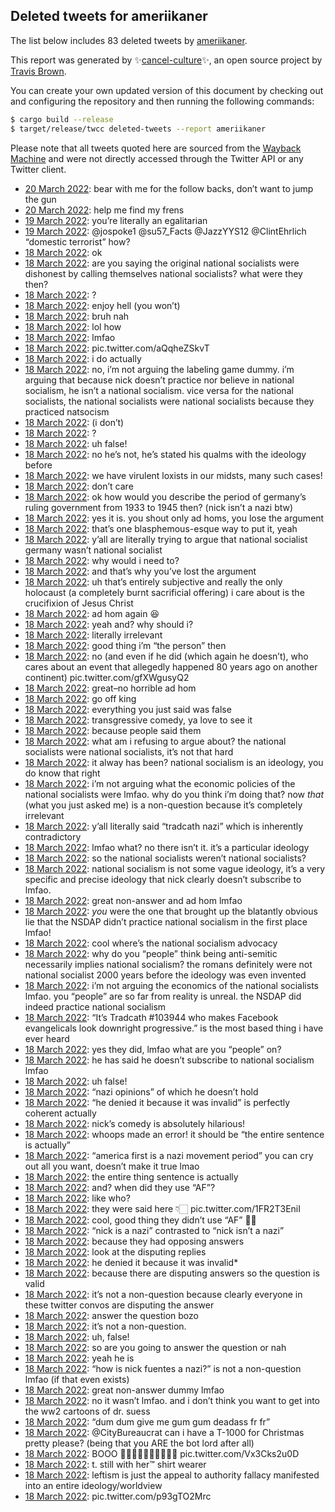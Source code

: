 ## Deleted tweets for ameriikaner

The list below includes 83 deleted tweets by
[ameriikaner](https://twitter.com/ameriikaner).



This report was generated by ✨[cancel-culture](https://github.com/travisbrown/cancel-culture)✨,
an open source project by [Travis Brown](https://twitter.com/travisbrown).

You can create your own updated version of this document by checking out and configuring the
repository and then running the following commands:

```bash
$ cargo build --release
$ target/release/twcc deleted-tweets --report ameriikaner
```

Please note that all tweets quoted here are sourced from the
[Wayback Machine](https://web.archive.org) and were not directly accessed through the Twitter API or
any Twitter client.

* [20 March 2022](https://web.archive.org/web/20220320011019/https://twitter.com/ameriikaner/status/1505350993852178435): bear with me for the follow backs, don’t want to jump the gun <!--1505350993852178435-->
* [20 March 2022](https://web.archive.org/web/20220320010348/https://twitter.com/ameriikaner/status/1505347253552422916): help me find my frens <!--1505347253552422916-->
* [19 March 2022](https://web.archive.org/web/20220319061435/https://twitter.com/ameriikaner/status/1505057576907866115): you’re literally an egalitarian <!--1505057576907866115-->
* [19 March 2022](https://web.archive.org/web/20220319024044/https://twitter.com/ameriikaner/status/1505011360102596610): @jospoke1 @su57_Facts @JazzYYS12 @ClintEhrlich “domestic terrorist” how? <!--1505011360102596610-->
* [18 March 2022](https://web.archive.org/web/20220318213014/https://twitter.com/ameriikaner/status/1504932983609901057): ok <!--1504932983609901057-->
* [18 March 2022](https://web.archive.org/web/20220318212931/https://twitter.com/ameriikaner/status/1504932940815507457): are you saying the original national socialists were dishonest by calling themselves national socialists? what were they then? <!--1504932940815507457-->
* [18 March 2022](https://web.archive.org/web/20220318212742/https://twitter.com/ameriikaner/status/1504932448165146629): ? <!--1504932448165146629-->
* [18 March 2022](https://web.archive.org/web/20220318212622/https://twitter.com/ameriikaner/status/1504931994173681664): enjoy hell (you won’t) <!--1504931994173681664-->
* [18 March 2022](https://web.archive.org/web/20220318212523/https://twitter.com/ameriikaner/status/1504931929925328896): bruh nah <!--1504931929925328896-->
* [18 March 2022](https://web.archive.org/web/20220318212504/https://twitter.com/ameriikaner/status/1504931787780329472): lol how <!--1504931787780329472-->
* [18 March 2022](https://web.archive.org/web/20220318212314/https://twitter.com/ameriikaner/status/1504931367410360320): lmfao <!--1504931367410360320-->
* [18 March 2022](https://web.archive.org/web/20220318212234/https://twitter.com/ameriikaner/status/1504931127978561540): pic.twitter.com/aQqheZSkvT <!--1504931127978561540-->
* [18 March 2022](https://web.archive.org/web/20220318212127/https://twitter.com/ameriikaner/status/1504930809278603265): i do actually <!--1504930809278603265-->
* [18 March 2022](https://web.archive.org/web/20220318212032/https://twitter.com/ameriikaner/status/1504930674750406660): no, i’m not arguing the labeling game dummy. i’m arguing that because nick doesn’t practice nor believe in national socialism, he isn’t a national socialism. vice versa for the national socialists, the national socialists were national socialists because they practiced natsocism <!--1504930674750406660-->
* [18 March 2022](https://web.archive.org/web/20220318211850/https://twitter.com/ameriikaner/status/1504930103574372363): (i don’t) <!--1504930103574372363-->
* [18 March 2022](https://web.archive.org/web/20220318211530/https://twitter.com/ameriikaner/status/1504929388357472256): ? <!--1504929388357472256-->
* [18 March 2022](https://web.archive.org/web/20220318211444/https://twitter.com/ameriikaner/status/1504929270245822471): uh false! <!--1504929270245822471-->
* [18 March 2022](https://web.archive.org/web/20220318211440/https://twitter.com/ameriikaner/status/1504929205552877573): no he’s not, he’s stated his qualms with the ideology before <!--1504929205552877573-->
* [18 March 2022](https://web.archive.org/web/20220318211342/https://twitter.com/ameriikaner/status/1504928930490421252): we have virulent loxists in our midsts, many such cases! <!--1504928930490421252-->
* [18 March 2022](https://web.archive.org/web/20220318211315/https://twitter.com/ameriikaner/status/1504928787049467904): don’t care <!--1504928787049467904-->
* [18 March 2022](https://web.archive.org/web/20220318211232/https://twitter.com/ameriikaner/status/1504928652051496965): ok how would you describe the period of germany’s ruling government from 1933 to 1945 then? (nick isn’t a nazi btw) <!--1504928652051496965-->
* [18 March 2022](https://web.archive.org/web/20220318211108/https://twitter.com/ameriikaner/status/1504928334630854662): yes it is. you shout only ad homs, you lose the argument <!--1504928334630854662-->
* [18 March 2022](https://web.archive.org/web/20220318211059/https://twitter.com/ameriikaner/status/1504928153269153793): that’s one blasphemous-esque way to put it, yeah <!--1504928153269153793-->
* [18 March 2022](https://web.archive.org/web/20220318210918/https://twitter.com/ameriikaner/status/1504927860141744135): y’all are literally trying to argue that national socialist germany wasn’t national socialist <!--1504927860141744135-->
* [18 March 2022](https://web.archive.org/web/20220318210849/https://twitter.com/ameriikaner/status/1504927701005705216): why would i need to? <!--1504927701005705216-->
* [18 March 2022](https://web.archive.org/web/20220318210807/https://twitter.com/ameriikaner/status/1504927614162685953): and that’s why you’ve lost the argument <!--1504927614162685953-->
* [18 March 2022](https://web.archive.org/web/20220318210755/https://twitter.com/ameriikaner/status/1504927551898148867): uh that’s entirely subjective and really the only holocaust (a completely burnt sacrificial offering) i care about is the crucifixion of Jesus Christ <!--1504927551898148867-->
* [18 March 2022](https://web.archive.org/web/20220318210617/https://twitter.com/ameriikaner/status/1504927044639014913): ad hom again 😆 <!--1504927044639014913-->
* [18 March 2022](https://web.archive.org/web/20220318210739/https://twitter.com/ameriikaner/status/1504926904507318278): yeah and? why should i? <!--1504926904507318278-->
* [18 March 2022](https://web.archive.org/web/20220318210502/https://twitter.com/ameriikaner/status/1504926697434529798): literally irrelevant <!--1504926697434529798-->
* [18 March 2022](https://web.archive.org/web/20220318210452/https://twitter.com/ameriikaner/status/1504926623786840064): good thing i’m “the person” then <!--1504926623786840064-->
* [18 March 2022](https://web.archive.org/web/20220318210347/https://twitter.com/ameriikaner/status/1504926372589969408): no (and even if he did (which again he doesn’t), who cares about an event that allegedly happened 80 years ago on another continent) pic.twitter.com/gfXWgusyQ2 <!--1504926372589969408-->
* [18 March 2022](https://web.archive.org/web/20220318210157/https://twitter.com/ameriikaner/status/1504925929910509569): great–no horrible ad hom <!--1504925929910509569-->
* [18 March 2022](https://web.archive.org/web/20220318210155/https://twitter.com/ameriikaner/status/1504925797144010759): go off king <!--1504925797144010759-->
* [18 March 2022](https://web.archive.org/web/20220318210116/https://twitter.com/ameriikaner/status/1504925730307719171): everything you just said was false <!--1504925730307719171-->
* [18 March 2022](https://web.archive.org/web/20220318210018/https://twitter.com/ameriikaner/status/1504925585533026306): transgressive comedy, ya love to see it <!--1504925585533026306-->
* [18 March 2022](https://web.archive.org/web/20220318210009/https://twitter.com/ameriikaner/status/1504925499600084994): because people said them <!--1504925499600084994-->
* [18 March 2022](https://web.archive.org/web/20220318205824/https://twitter.com/ameriikaner/status/1504925086922547209): what am i refusing to argue about? the national socialists were national socialists, it’s not that hard <!--1504925086922547209-->
* [18 March 2022](https://web.archive.org/web/20220318205956/https://twitter.com/ameriikaner/status/1504924647875399682): it alway has been? national socialism is an ideology, you do know that right <!--1504924647875399682-->
* [18 March 2022](https://web.archive.org/web/20220318205540/https://twitter.com/ameriikaner/status/1504924434536308739): i’m not arguing what the economic policies of the national socialists were lmfao. why do you think i’m doing that? now *that* (what you just asked me) is a non-question because it’s completely irrelevant <!--1504924434536308739-->
* [18 March 2022](https://web.archive.org/web/20220318205302/https://twitter.com/ameriikaner/status/1504923760318689284): y’all literally said “tradcath nazi” which is inherently contradictory <!--1504923760318689284-->
* [18 March 2022](https://web.archive.org/web/20220318205210/https://twitter.com/ameriikaner/status/1504923585353236481): lmfao what? no there isn’t it. it’s a particular ideology <!--1504923585353236481-->
* [18 March 2022](https://web.archive.org/web/20220318204840/https://twitter.com/ameriikaner/status/1504922558944231424): so the national socialists weren’t national socialists? <!--1504922558944231424-->
* [18 March 2022](https://web.archive.org/web/20220318204535/https://twitter.com/ameriikaner/status/1504921740731944966): national socialism is not some vague ideology, it’s a very specific and precise ideology that nick clearly doesn’t subscribe to lmfao. <!--1504921740731944966-->
* [18 March 2022](https://web.archive.org/web/20220318204355/https://twitter.com/ameriikaner/status/1504921512322740232): great non-answer and ad hom lmfao <!--1504921512322740232-->
* [18 March 2022](https://web.archive.org/web/20220318204327/https://twitter.com/ameriikaner/status/1504921249377624068): *you* were the one that brought up the blatantly obvious lie that the NSDAP didn’t practice national socialism in the first place lmfao! <!--1504921249377624068-->
* [18 March 2022](https://web.archive.org/web/20220318203607/https://twitter.com/ameriikaner/status/1504919479188393989): cool where’s the national socialism advocacy <!--1504919479188393989-->
* [18 March 2022](https://web.archive.org/web/20220318203513/https://twitter.com/ameriikaner/status/1504919148685578244): why do you “people” think being anti-semitic necessarily implies national socialism? the romans definitely were not national socialist 2000 years before the ideology was even invented <!--1504919148685578244-->
* [18 March 2022](https://web.archive.org/web/20220318203330/https://twitter.com/ameriikaner/status/1504918706920505352): i’m not arguing the economics of the national socialists lmfao. you “people” are so far from reality is unreal. the NSDAP did indeed practice national socialism <!--1504918706920505352-->
* [18 March 2022](https://web.archive.org/web/20220318203031/https://twitter.com/ameriikaner/status/1504918039992717317): “It’s Tradcath #103944 who makes Facebook evangelicals look downright progressive.” is the most based thing i have ever heard <!--1504918039992717317-->
* [18 March 2022](https://web.archive.org/web/20220318202949/https://twitter.com/ameriikaner/status/1504917874456117256): yes they did, lmfao what are you “people” on? <!--1504917874456117256-->
* [18 March 2022](https://web.archive.org/web/20220318202854/https://twitter.com/ameriikaner/status/1504917532897157121): he has said he doesn’t subscribe to national socialism lmfao <!--1504917532897157121-->
* [18 March 2022](https://web.archive.org/web/20220318202803/https://twitter.com/ameriikaner/status/1504917402328436737): uh false! <!--1504917402328436737-->
* [18 March 2022](https://web.archive.org/web/20220318202629/https://twitter.com/ameriikaner/status/1504917113751879687): “nazi opinions” of which he doesn’t hold <!--1504917113751879687-->
* [18 March 2022](https://web.archive.org/web/20220318202608/https://twitter.com/ameriikaner/status/1504916918930747395): “he denied it because it was invalid” is perfectly coherent actually <!--1504916918930747395-->
* [18 March 2022](https://web.archive.org/web/20220318202525/https://twitter.com/ameriikaner/status/1504916704320802821): nick’s comedy is absolutely hilarious! <!--1504916704320802821-->
* [18 March 2022](https://web.archive.org/web/20220318202432/https://twitter.com/ameriikaner/status/1504916551123746821): whoops made an error! it should be “the entire sentence is actually” <!--1504916551123746821-->
* [18 March 2022](https://web.archive.org/web/20220318202412/https://twitter.com/ameriikaner/status/1504916315328421888): “america first is a nazi movement period” you can cry out all you want, doesn’t make it true lmao <!--1504916315328421888-->
* [18 March 2022](https://web.archive.org/web/20220318202243/https://twitter.com/ameriikaner/status/1504916042535026694): the entire thing sentence is actually <!--1504916042535026694-->
* [18 March 2022](https://web.archive.org/web/20220318203354/https://twitter.com/ameriikaner/status/1504915751446134789): and? when did they use “AF”? <!--1504915751446134789-->
* [18 March 2022](https://web.archive.org/web/20220318202128/https://twitter.com/ameriikaner/status/1504915663097319433): like who? <!--1504915663097319433-->
* [18 March 2022](https://web.archive.org/web/20220318201950/https://twitter.com/ameriikaner/status/1504915362420297729): they were said here 👇🏻 pic.twitter.com/1FR2T3EniI <!--1504915362420297729-->
* [18 March 2022](https://web.archive.org/web/20220318201822/https://twitter.com/ameriikaner/status/1504915080487608320): cool, good thing they didn’t use “AF” 👍🏻 <!--1504915080487608320-->
* [18 March 2022](https://web.archive.org/web/20220318201749/https://twitter.com/ameriikaner/status/1504914854246854661): “nick is a nazi” contrasted to “nick isn’t a nazi” <!--1504914854246854661-->
* [18 March 2022](https://web.archive.org/web/20220318201807/https://twitter.com/ameriikaner/status/1504914469025112067): because they had opposing answers <!--1504914469025112067-->
* [18 March 2022](https://web.archive.org/web/20220318201528/https://twitter.com/ameriikaner/status/1504914271091703818): look at the disputing replies <!--1504914271091703818-->
* [18 March 2022](https://web.archive.org/web/20220318201506/https://twitter.com/ameriikaner/status/1504914127369773058): he denied it because it was invalid* <!--1504914127369773058-->
* [18 March 2022](https://web.archive.org/web/20220318201423/https://twitter.com/ameriikaner/status/1504913955029925895): because there are disputing answers so the question is valid <!--1504913955029925895-->
* [18 March 2022](https://web.archive.org/web/20220318201343/https://twitter.com/ameriikaner/status/1504913707209474050): it’s not a non-question because clearly everyone in these twitter convos are disputing the answer <!--1504913707209474050-->
* [18 March 2022](https://web.archive.org/web/20220318201343/https://twitter.com/ameriikaner/status/1504913707209474050): answer the question bozo <!--1504913382767570949-->
* [18 March 2022](https://web.archive.org/web/20220318201151/https://twitter.com/ameriikaner/status/1504913279524691973): it’s not a non-question. <!--1504913279524691973-->
* [18 March 2022](https://web.archive.org/web/20220318201023/https://twitter.com/ameriikaner/status/1504913047529398278): uh, false! <!--1504913047529398278-->
* [18 March 2022](https://web.archive.org/web/20220318200958/https://twitter.com/ameriikaner/status/1504912948854206472): so are you going to answer the question or nah <!--1504912948854206472-->
* [18 March 2022](https://web.archive.org/web/20220318200834/https://twitter.com/ameriikaner/status/1504912641533353985): yeah he is <!--1504912641533353985-->
* [18 March 2022](https://web.archive.org/web/20220318200757/https://twitter.com/ameriikaner/status/1504912437899939846): “how is nick fuentes a nazi?” is not a non-question lmfao (if that even exists) <!--1504912437899939846-->
* [18 March 2022](https://web.archive.org/web/20220318200757/https://twitter.com/ameriikaner/status/1504912437899939846): great non-answer dummy lmfao <!--1504911578705051663-->
* [18 March 2022](https://web.archive.org/web/20220318200321/https://twitter.com/ameriikaner/status/1504911296118022151): no it wasn’t lmfao. and i don’t think you want to get into the ww2 cartoons of dr. suess <!--1504911296118022151-->
* [18 March 2022](https://web.archive.org/web/20220318195217/https://twitter.com/ameriikaner/status/1504907733463715841): “dum dum give me gum gum deadass fr fr” <!--1504907733463715841-->
* [18 March 2022](https://web.archive.org/web/20220318193833/https://twitter.com/ameriikaner/status/1504904878413463564): @CityBureaucrat  can i have a T-1000 for Christmas pretty please? (being that you ARE the bot lord after all) <!--1504904878413463564-->
* [18 March 2022](https://web.archive.org/web/20220318193417/https://twitter.com/ameriikaner/status/1504903821272756243): BOOO 👻👻👻👻👻👻👻👻👻👻 pic.twitter.com/Vx3Cks2u0D <!--1504903821272756243-->
* [18 March 2022](https://web.archive.org/web/20220318191749/https://twitter.com/ameriikaner/status/1504899819944521728): t. still with her™ shirt wearer <!--1504899819944521728-->
* [18 March 2022](https://web.archive.org/web/20220318185353/https://twitter.com/ameriikaner/status/1504893779622432777): leftism is just the appeal to authority fallacy manifested into an entire ideology/worldview <!--1504893779622432777-->
* [18 March 2022](https://web.archive.org/web/20220318182617/https://twitter.com/ameriikaner/status/1504883435118153734): pic.twitter.com/p93gTO2Mrc <!--1504883435118153734-->
